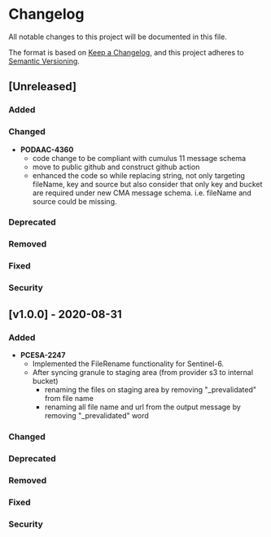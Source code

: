 # Changelog

All notable changes to this project will be documented in this file.

The format is based on [Keep a Changelog](http://keepachangelog.com/en/1.0.0/),
and this project adheres to [Semantic Versioning](https://semver.org/spec/v2.0.0.html).

## [Unreleased] 

### Added
### Changed
- **PODAAC-4360**
  - code change to be compliant with cumulus 11 message schema
  - move to public github and construct github action 
  - enhanced the code so while replacing string, not only targeting fileName, key and source
    but also consider that only key and bucket are required under new CMA message schema. 
    i.e. fileName and source could be missing.

### Deprecated
### Removed
### Fixed
### Security

## [v1.0.0] - 2020-08-31

### Added

- **PCESA-2247**
  - Implemented the FileRename functionality for Sentinel-6. 
  - After syncing granule to staging area (from provider s3 to internal bucket)
    - renaming the files on staging area by removing "_prevalidated" from file name
    - renaming all file name and url from the output message by removing "_prevalidated" word

### Changed
### Deprecated
### Removed
### Fixed
### Security
